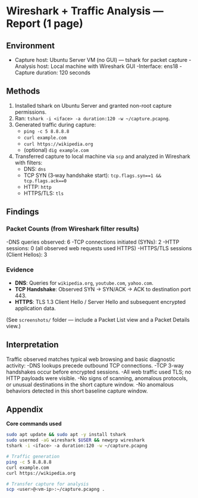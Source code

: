 # Wireshark + Traffic Analysis — Report (1 page)

## Environment
- Capture host: Ubuntu Server VM (no GUI) — tshark for packet capture
-Analysis host: Local machine with Wireshark GUI
-Interface: ens18
-Capture duration: 120 seconds

## Methods
1. Installed tshark on Ubuntu Server and granted non-root capture permissions.
2. Ran: `tshark -i <iface> -a duration:120 -w ~/capture.pcapng`.
3. Generated traffic during capture:
   - `ping -c 5 8.8.8.8`
   - `curl example.com`
   - `curl https://wikipedia.org`
   - (optional) `dig example.com`
4. Transferred capture to local machine via `scp` and analyzed in Wireshark with filters:
   - DNS: `dns`
   - TCP SYN (3‑way handshake start): `tcp.flags.syn==1 && tcp.flags.ack==0`
   - HTTP: `http`
   - HTTPS/TLS: `tls`

## Findings

### Packet Counts (from Wireshark filter results)
-DNS queries observed: 6
-TCP connections initiated (SYNs): 2
-HTTP sessions: 0 (all observed web requests used HTTPS)
-HTTPS/TLS sessions (Client Hellos): 3

### Evidence
- **DNS**: Queries for  `wikipedia.org`, `youtube.com`, `yahoo.com`.
- **TCP Handshake**: Observed SYN → SYN/ACK → ACK to destination port 443.
- **HTTPS**: TLS 1.3 Client Hello / Server Hello and subsequent encrypted application data.

(See `screenshots/` folder — include a Packet List view and a Packet Details view.)

## Interpretation
Traffic observed matches typical web browsing and basic diagnostic activity:
-DNS lookups precede outbound TCP connections.
-TCP 3-way handshakes occur before encrypted sessions.
-All web traffic used TLS; no HTTP payloads were visible.
-No signs of scanning, anomalous protocols, or unusual destinations in the short capture window.
-No anomalous behaviors detected in this short baseline capture window.

## Appendix
**Core commands used**
```bash
sudo apt update && sudo apt -y install tshark
sudo usermod -aG wireshark $USER && newgrp wireshark
tshark -i <iface> -a duration:120 -w ~/capture.pcapng

# Traffic generation
ping -c 5 8.8.8.8
curl example.com
curl https://wikipedia.org

# Transfer capture for analysis
scp <user>@<vm-ip>:~/capture.pcapng .
```
